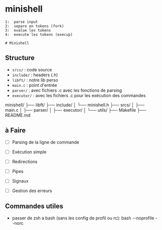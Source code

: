 # minishell


	1:	parse input
	2:	separe en tokens (fork)
	3:	evalue les tokens
	4:	execute les tokens (execvp)

	# Minishell

## Structure

- `srcs/` : code source
- `include/` : headers (.h)
- `libft/` : notre lib perso
- `main.c` : point d'entrée
- `parser/` : avec fichiers .c avec les fonctions de parsing
- `executor/` : avec les fichiers .c pour les exécution des commandes

minishell/
├── libft/
├── include/
│   └── minishell.h
├── srcs/
│   ├── main.c
│   ├── parser/
│   ├── executor/
│   └── utils/
├── Makefile
├── README.md

## à Faire

- [ ] Parsing de la ligne de commande
- [ ] Exécution simple
- [ ] Redirections
- [ ] Pipes
- [ ] Signaux
- [ ] Gestion des erreurs


## Commandes utiles

- passer de zsh a bash (sans les config de profil ou rc):	bash --noprofile --norc 